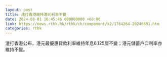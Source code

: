```yaml
---
layout: post
title: 渣打香港維持港元利率不變
date: 2024-08-01 16:45:46.000000000 +08:00
link: https://news.rthk.hk/rthk/ch/component/k2/1764264-20240801.htm
categories: rthk
---
```


渣打香港公布，港元最優惠貸款利率維持年息6.125厘不變；港元儲蓄戶口利率亦維持不變。
